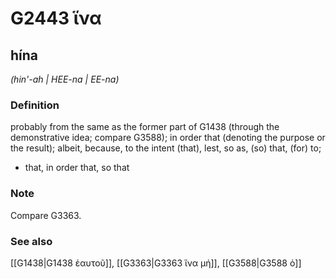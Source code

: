 # G2443 ἵνα

## hína

_(hin'-ah | HEE-na | EE-na)_

### Definition

probably from the same as the former part of G1438 (through the demonstrative idea; compare G3588); in order that (denoting the purpose or the result); albeit, because, to the intent (that), lest, so as, (so) that, (for) to; 

- that, in order that, so that

### Note

Compare G3363.

### See also

[[G1438|G1438 ἑαυτοῦ]], [[G3363|G3363 ἵνα μή]], [[G3588|G3588 ὁ]]
